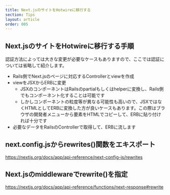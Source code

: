 ```yaml
---
title: Next.jsのサイトをHotwireに移行する
section: Tips
layout: article
order: 005
---
```


## Next.jsのサイトをHotwireに移行する手順

認証方法によっては大きな変更が必要なケースもありますので、ここでは認証については省略して紹介します。

* Rails側でNext.jsのページに対応するControllerとviewを作成
* viewをJSXからERBに変更
    * JSXのコンポーネントはRailsのpartialもしくはhelperに変換し、Rails側でもコンポーネント化することは可能です
    * しかしコンポーネントの粒度等が異なる可能性も高いので、JSXではなくHTMLとしてERBに変換した方が良いケースもあります。この際はブラウザの開発者メニューから要素をHTMLでコピーして、ERBに貼り付ければ十分です
* 必要なデータをRailsのControllerで取得して、ERBに流します 

## next.config.jsからrewrites()関数をエキスポート

https://nextjs.org/docs/app/api-reference/next-config-js/rewrites

## Next.jsのmiddlewareでrewrite()を指定

https://nextjs.org/docs/app/api-reference/functions/next-response#rewrite
